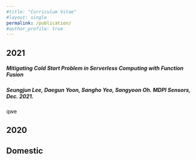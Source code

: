 ```yaml
---
#title: "Curriculum Vitae"
#layout: single
permalink: /publication/
#author_profile: true
---
```


2021
---
##### **Mitigating Cold Start Problem in Serverless Computing with Function Fusion**  
##### Seungjun Lee, **Daegun Yoon**, Sangho Yeo, Sangyoon Oh. *MDPI Sensors*, Dec. 2021.  

qwe


2020
---


Domestic
---
